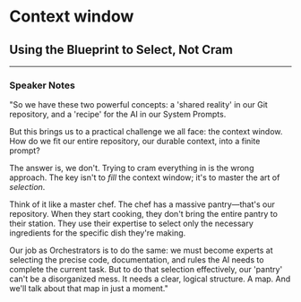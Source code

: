 # Context window

## Using the Blueprint to Select, Not Cram

---

### Speaker Notes

"So we have these two powerful concepts: a 'shared reality' in our Git repository, and a 'recipe' for the AI in our System Prompts.

But this brings us to a practical challenge we all face: the context window. How do we fit our entire repository, our durable context, into a finite prompt?

The answer is, we don't. Trying to cram everything in is the wrong approach. The key isn't to *fill* the context window; it's to master the art of *selection*.

Think of it like a master chef. The chef has a massive pantry—that's our repository. When they start cooking, they don't bring the entire pantry to their station. They use their expertise to select only the necessary ingredients for the specific dish they're making.

Our job as Orchestrators is to do the same: we must become experts at selecting the precise code, documentation, and rules the AI needs to complete the current task. But to do that selection effectively, our 'pantry' can't be a disorganized mess. It needs a clear, logical structure. A map. And we'll talk about that map in just a moment."
